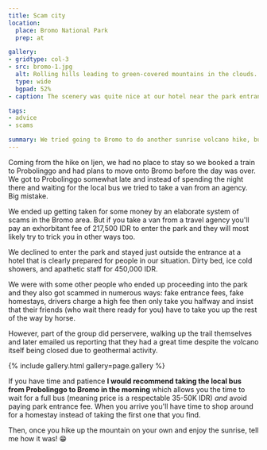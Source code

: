 ```yaml
---
title: Scam city
location:
  place: Bromo National Park
  prep: at

gallery:
- gridtype: col-3
- src: bromo-1.jpg
  alt: Rolling hills leading to green-covered mountains in the clouds.
  type: wide
  bgpad: 52%
- caption: The scenery was quite nice at our hotel near the park entrance... but the people were not.

tags:
- advice
- scams

summary: We tried going to Bromo to do another sunrise volcano hike, but weather, volcanic activity, and scams got the best of us.
---
```


Coming from the hike on Ijen, we had no place to stay so we booked a train to Probolinggo and had plans to move onto Bromo before the day was over. We got to Probolinggo somewhat late and instead of spending the night there and waiting for the local bus we tried to take a van from an agency. Big mistake.

We ended up getting taken for some money by an elaborate system of scams in the Bromo area. But if you take a van from a travel agency you'll pay an exhorbitant fee of 217,500 IDR to enter the park and they will most likely try to trick you in other ways too.

We declined to enter the park and stayed just outside the entrance at a hotel that is clearly prepared for people in our situation. Dirty bed, ice cold showers, and apathetic staff for 450,000 IDR.

We were with some other people who ended up proceeding into the park and they also got scammed in numerous ways: fake entrance fees, fake homestays, drivers charge a high fee then only take you halfway and insist that their friends (who wait there ready for you) have to take you up the rest of the way by horse.

However, part of the group did perservere, walking up the trail themselves and later emailed us reporting that they had a great time despite the volcano itself being closed due to geothermal activity.

{% include gallery.html gallery=page.gallery %}

If you have time and patience **I would recommend taking the local bus from Probolinggo to Bromo in the morning** which allows you the time to wait for a full bus (meaning price is a respectable 35-50K IDR) _and_ avoid paying park entrance fee. When you arrive you'll have time to shop around for a homestay instead of taking the first one that you find.

Then, once you hike up the mountain on your own and enjoy the sunrise, tell me how it was! 😁
